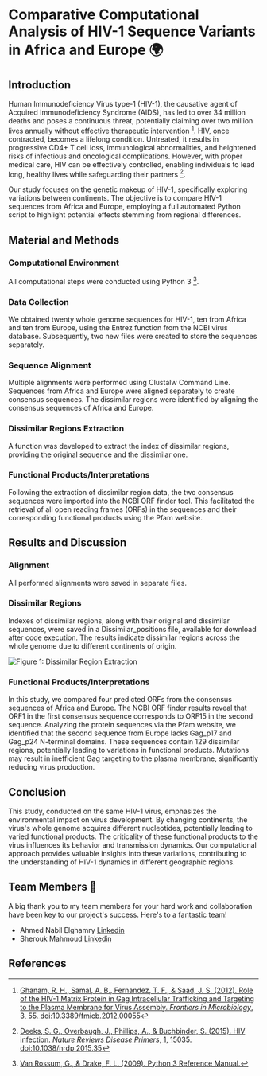 # Comparative Computational Analysis of HIV-1 Sequence Variants in Africa and Europe 🌍

## Introduction

Human Immunodeficiency Virus type-1 (HIV-1), the causative agent of Acquired Immunodeficiency Syndrome (AIDS), has led to over 34 million deaths and poses a continuous threat, potentially claiming over two million lives annually without effective therapeutic intervention [^1]. HIV, once contracted, becomes a lifelong condition. Untreated, it results in progressive CD4+ T cell loss, immunological abnormalities, and heightened risks of infectious and oncological complications. However, with proper medical care, HIV can be effectively controlled, enabling individuals to lead long, healthy lives while safeguarding their partners [^2].

Our study focuses on the genetic makeup of HIV-1, specifically exploring variations between continents. The objective is to compare HIV-1 sequences from Africa and Europe, employing a full automated Python script to highlight potential effects stemming from regional differences.

## Material and Methods

### Computational Environment

All computational steps were conducted using Python 3 [^4].

### Data Collection

We obtained twenty whole genome sequences for HIV-1, ten from Africa and ten from Europe, using the Entrez function from the NCBI virus database. Subsequently, two new files were created to store the sequences separately.

### Sequence Alignment

Multiple alignments were performed using Clustalw Command Line. Sequences from Africa and Europe were aligned separately to create consensus sequences. The dissimilar regions were identified by aligning the consensus sequences of Africa and Europe.

### Dissimilar Regions Extraction

A function was developed to extract the index of dissimilar regions, providing the original sequence and the dissimilar one.

### Functional Products/Interpretations

Following the extraction of dissimilar region data, the two consensus sequences were imported into the NCBI ORF finder tool. This facilitated the retrieval of all open reading frames (ORFs) in the sequences and their corresponding functional products using the Pfam website.

## Results and Discussion

### Alignment

All performed alignments were saved in separate files.

### Dissimilar Regions

Indexes of dissimilar regions, along with their original and dissimilar sequences, were saved in a Dissimilar_positions file, available for download after code execution. The results indicate dissimilar regions across the whole genome due to different continents of origin.

![Figure 1: Dissimilar Region Extraction](path/to/figure1.png)

### Functional Products/Interpretations

In this study, we compared four predicted ORFs from the consensus sequences of Africa and Europe. The NCBI ORF finder results reveal that ORF1 in the first consensus sequence corresponds to ORF15 in the second sequence.
Analyzing the protein sequences via the Pfam website, we identified that the second sequence from Europe lacks Gag_p17 and Gag_p24 N-terminal domains. These sequences contain 129 dissimilar regions, potentially leading to variations in functional products. Mutations may result in inefficient Gag targeting to the plasma membrane, significantly reducing virus production.

## Conclusion

This study, conducted on the same HIV-1 virus, emphasizes the environmental impact on virus development. By changing continents, the virus's whole genome acquires different nucleotides, potentially leading to varied functional products. The criticality of these functional products to the virus influences its behavior and transmission dynamics. Our computational approach provides valuable insights into these variations, contributing to the understanding of HIV-1 dynamics in different geographic regions.


[^1]: [Ghanam, R. H., Samal, A. B., Fernandez, T. F., & Saad, J. S. (2012). Role of the HIV-1 Matrix Protein in Gag Intracellular Trafficking and Targeting to the Plasma Membrane for Virus Assembly. *Frontiers in Microbiology*, 3, 55. doi:10.3389/fmicb.2012.00055](https://doi.org/10.3389/fmicb.2012.00055)

[^2]: [Deeks, S. G., Overbaugh, J., Phillips, A., & Buchbinder, S. (2015). HIV infection. *Nature Reviews Disease Primers*, 1, 15035. doi:10.1038/nrdp.2015.35](https://doi.org/10.1038/nrdp.2015.35)

[^4]: [Van Rossum, G., & Drake, F. L. (2009). Python 3 Reference Manual.](https://docs.python.org/3/reference/index.html)


## Team Members 👥

A big thank you to my team members for your hard work and collaboration have been key to our project's success. Here's to a fantastic team!

- Ahmed Nabil Elghamry [Linkedin](https://www.linkedin.com/in/ahmed-elghamry-7b22829a/)
- Sherouk Mahmoud [Linkedin](https://www.linkedin.com/in/sherouk-mahmoud-567585143/)

## References



